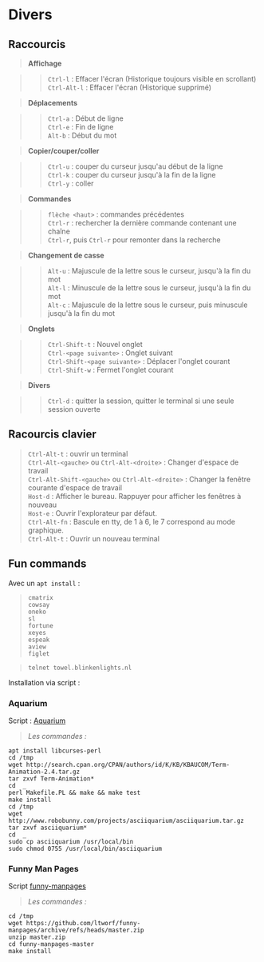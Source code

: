 # Divers  
  
## Raccourcis  
  
>**Affichage**  
  
>>`Ctrl-l` : Effacer l'écran (Historique toujours visible en scrollant)  
`Ctrl-Alt-l` : Effacer l'écran (Historique supprimé)  
  
>**Déplacements**  
  
>>`Ctrl-a` : Début de ligne  
>>`Ctrl-e` : Fin de ligne  
>>`Alt-b` : Début du mot  
  
>**Copier/couper/coller**  
  
>>`Ctrl-u` : couper du curseur jusqu'au début de la ligne  
>>`Ctrl-k` : couper du curseur jusqu'à la fin de la ligne  
>>`Ctrl-y` : coller  
  
>**Commandes**  
  
>>`flèche <haut>` : commandes précédentes  
>>`Ctrl-r` : rechercher la dernière commande contenant une chaîne  
>>`Ctrl-r`, puis `Ctrl-r` pour remonter dans la recherche  
  
>**Changement de casse**  
  
>>`Alt-u` : Majuscule de la lettre sous le curseur, jusqu'à la fin du mot  
>>`Alt-l` : Minuscule de la lettre sous le curseur, jusqu'à la fin du mot  
>>`Alt-c` : Majuscule de la lettre sous le curseur, puis minuscule jusqu'à la fin du mot  
  
>**Onglets**  
  
>>`Ctrl-Shift-t` : Nouvel onglet  
>>`Ctrl-<page suivante>` : Onglet suivant  
>>`Ctrl-Shift-<page suivante>` : Déplacer l'onglet courant  
>>`Ctrl-Shift-w` : Fermet l'onglet courant  
  
>**Divers**  
  
>>`Ctrl-d` : quitter la session, quitter le terminal si une seule session ouverte  
  
## Racourcis clavier  
  
>`Ctrl-Alt-t` : ouvrir un terminal  
`Ctrl-Alt-<gauche>` ou `Ctrl-Alt-<droite>` : Changer d'espace de travail  
`Ctrl-Alt-Shift-<gauche>` ou `Ctrl-Alt-<droite>` : Changer la fenêtre courante d'espace de travail  
`Host-d` : Afficher le bureau. Rappuyer pour afficher les fenêtres à nouveau  
`Host-e` : Ouvrir l'explorateur par défaut.  
`Ctrl-Alt-fn` : Bascule en tty, de 1 à 6, le 7 correspond au mode graphique.  
`Ctrl-Alt-t` : Ouvrir un nouveau terminal  
  

## Fun commands  
  
Avec un `apt install` :  
  
>`cmatrix`  
`cowsay`  
`oneko`  
`sl`  
`fortune`  
`xeyes`  
`espeak`  
`aview`  
`figlet`  
  
>`telnet towel.blinkenlights.nl`  
  
Installation via script :  
  
### Aquarium  
Script : [Aquarium](../SH/asciiquarium.tar.gz)  
  
>*Les commandes :*  
  
```console  
apt install libcurses-perl  
cd /tmp  
wget http://search.cpan.org/CPAN/authors/id/K/KB/KBAUCOM/Term-Animation-2.4.tar.gz  
tar zxvf Term-Animation*  
cd  _  
perl Makefile.PL && make && make test  
make install  
cd /tmp  
wget http://www.robobunny.com/projects/asciiquarium/asciiquarium.tar.gz  
tar zxvf asciiquarium*  
cd  _  
sudo cp asciiquarium /usr/local/bin  
sudo chmod 0755 /usr/local/bin/asciiquarium  
```  
  
### Funny Man Pages  
Script [funny-manpages](../SH/funnymanpages.tar.gz)  
  
>*Les commandes :*  
  
```console  
cd /tmp  
wget https://github.com/ltworf/funny-manpages/archive/refs/heads/master.zip  
unzip master.zip  
cd funny-manpages-master  
make install  
```  